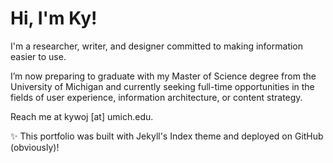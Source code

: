 # Hi, I'm Ky!

I'm a researcher, writer, and designer committed to making information easier to use.

I’m now preparing to graduate with my Master of Science degree from the University of Michigan and currently seeking full-time opportunities in the fields of user experience, information architecture, or content strategy.

Reach me at kywoj [at] umich.edu.

✨ This portfolio was built with Jekyll's Index theme and deployed on GitHub (obviously)!

